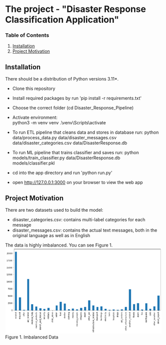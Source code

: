 # The project - "Disaster Response Classification Application"


### Table of Contents
1. [Installation](#installation)
2. [Project Motivation](#motivation)

## Installation <a name="installation"></a>

There should be a distribution of Python versions 3.11*.

- Clone this repository
- Install required packages by run 'pip install -r requirements.txt'
- Choose the correct folder (cd Disaster_Response_Pipeline)
- Activate environment:  
		python3 -m venv venv
		.\venv\Scripts\activate  
		
- To run ETL pipeline that cleans data and stores in database
	run: python data/process_data.py data/disaster_messages.csv data/disaster_categories.csv data/DisasterResponse.db
- To run ML pipeline that trains classifier and saves
	run: python models/train_classifier.py data/DisasterResponse.db models/classifier.pkl
- cd into the app directory and run 'python run.py'
- open http://127.0.0.1:3000 on your browser to view the web app


## Project Motivation<a name="motivation"></a>

There are two datasets used to build the model:
-  disaster_categories.csv: contains multi-label categories for each message
-  disaster_messages.csv: contains the actual text messages, both in the original language as well as in English

The data is highly imbalanced.  You can see Figure 1.
<picture>
 <img alt="imbalanced_data" src="https://github.com/ILyaKN1979/Disaster_Response_Pipeline/blob/main/img/imbalanced.png">
</picture>
Figure 1. Imbalanced Data 



